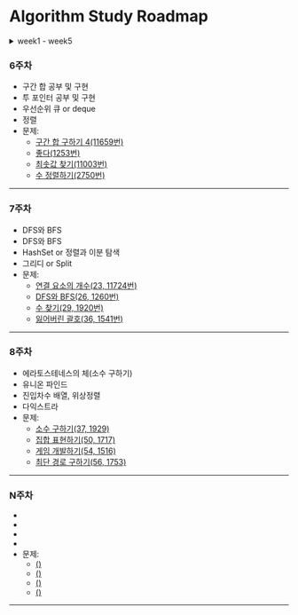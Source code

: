# Algorithm Study Roadmap

<details>
<summary>week1 - week5</summary>

## 1. 초급(1주차)

### 1주차

- 구간 합 공부 및 구현
- 투 포인터 공부 및 구현
- 버블소트 공부 및 구현
- 이진탐색 공부 및 구현(이거 나중에 많이 활용됨!)
- 완전 탐색 공부 및 구현(시뮬레이션 문제)
- 문제:
    - [구간합1](https://www.acmicpc.net/problem/11659) (구현 연습용)
    - [구간합2](https://www.acmicpc.net/problem/11660)
    - [투 포인터](https://www.acmicpc.net/problem/2018)
    - [버블소트](https://www.acmicpc.net/problem/2750)
    - [이진탐색](https://www.acmicpc.net/problem/1920)
    - [완전탐색](https://www.acmicpc.net/problem/2798)

---

## 2. 중급(2~3주차)

### 2주차 - 월~화

- 스택 공부 및 구현
- 스택 활용 괄호 검사 구현
- 스택 활용 후위 표기법 구현
- 문제:
    - [스택](https://www.acmicpc.net/problem/10828) (구현 연습용)
    - [괄호검사](https://www.acmicpc.net/problem/9012) (코테 쉬운문제 정도)
    - [후위표기법](https://www.acmicpc.net/problem/1918)

### 2주차 - 수~금

- DFS 공부
- 스택 활용 DFS 구현
- 큐 공부 및 구현
- 원형 큐 공부 및 구현
- 큐를 활용한 BFS 공부 및 구현
- 문제:
    - [DFS](https://www.acmicpc.net/problem/2606)
    - [BFS](https://www.acmicpc.net/problem/1697)
    - [DFS/BFS](https://www.acmicpc.net/problem/1206)

### 3주차 - 월~화

- 재귀함수 => 팩토리얼, 피보나치 함수 구현
- 재귀 활용 DFS(코테 단골)
- 순열, 조합 재귀 함수로 공부 및 구현
- 그리디 공부 및 구현
- 문제:
    - [DFS + 조합](https://www.acmicpc.net/problem/17471) (코테st DFS)
    - [그리디](https://www.acmicpc.net/problem/2839) (연습용)
    - [그리디](https://www.acmicpc.net/problem/1931) (코테st 그리디)

### 3주차 - 수~목

- 트리의 종류와 특성 공부(이진트리, 포화이진트리, 완전이진트리)
- 트리 표현 1: 자식을 인덱스, 부모를 값으로
- 트리 표현 2: 부모 배열, 자식 배열 따로 하는 법(이진 트리처럼 자식 개수가 한정적일 때)
- 전, 중, 후위 순회 공부 및 구현
- 힙 공부 및 구현(최소힙, 최대힙, 우선순위 큐 등)
- 문제:
    - [트리](https://www.acmicpc.net/problem/11725)
    - [전, 중, 후위 순회](https://www.acmicpc.net/problem/1991)

### 3주차 - 금

- 서로소 집합(Disjoint-Set)과 Union-Find 공부 및 구현
- 문제:
    - [서로소 집합](https://www.acmicpc.net/problem/1717)

---

## 3. 고급(4~5주차)

### 4주차

- 다익스트라(Dijkstra) 공부 및 구현
- 최소신장트리(MST) 공부 및 구현(Prim, Kruskal)
- 문제:
    - [다익스트라(1753번)](https://www.acmicpc.net/problem/1753)
    - [최소신장트리(MST)(1922번)](https://www.acmicpc.net/problem/1922)

### 5주차

- 백 트래킹 공부 및 구현
- DP 공부 및 구현
- 문제:
    - [백 트래킹(1987)](https://www.acmicpc.net/problem/1987)
    - [DP(9095번)](https://www.acmicpc.net/problem/9095)

### 기타 기억나는 유명한 문제들

*이거는 위에 것들 다 하고나면 나~~중에 찾아보고 해봅시다*

- [외판원 순회](https://www.acmicpc.net/problem/2098)
- [냅색(그리디)](https://www.acmicpc.net/problem/1450)
- [N-Queen(백트래킹)](https://www.acmicpc.net/problem/9663)
- 분할 정복
---
</details>

### 6주차

- 구간 합 공부 및 구현
- 투 포인터 공부 및 구현
- 우선순위 큐 or deque
- 정렬
- 문제:
    - [구간 합 구하기 4(11659번)](https://www.acmicpc.net/problem/11659)
    - [좋다(1253번)](https://www.acmicpc.net/problem/1253)
    - [최솟값 찾기(11003번)](https://www.acmicpc.net/problem/11003)
    - [수 정렬하기(2750번)](https://www.acmicpc.net/problem/2750)
      
---

### 7주차

- DFS와 BFS
- DFS와 BFS
- HashSet or 정렬과 이분 탐색
- 그리디 or Split
- 문제:
    - [연결 요소의 개수(23, 11724번)](https://www.acmicpc.net/problem/11724)
    - [DFS와 BFS(26, 1260번)](https://www.acmicpc.net/problem/1260)
    - [수 찾기(29, 1920번)](https://www.acmicpc.net/problem/1920)
    - [잃어버린 괄호(36, 1541번)](https://www.acmicpc.net/problem/1541)
 
---

### 8주차

- 에라토스테네스의 체(소수 구하기)
- 유니온 파인드
- 진입차수 배열, 위상정렬
- 다익스트라
- 문제:
    - [소수 구하기(37, 1929)](https://www.acmicpc.net/problem/1929)
    - [집합 표현하기(50, 1717)](https://www.acmicpc.net/problem/1717)
    - [게임 개발하기(54, 1516)](https://www.acmicpc.net/problem/1516)
    - [최단 경로 구하기(56, 1753)](https://www.acmicpc.net/problem/1753)
 
---

### N주차

- 
- 
- 
- 
- 문제:
    - [()]()
    - [()]()
    - [()]()
    - [()]()
 
---
